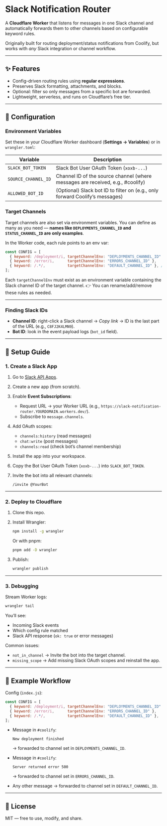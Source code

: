 # Slack Notification Router

A **Cloudflare Worker** that listens for messages in one Slack channel and automatically forwards them to other channels based on configurable keyword rules.

Originally built for routing deployment/status notifications from Coolify, but works with *any* Slack integration or channel workflow.

---

## ✨ Features

* Config-driven routing rules using **regular expressions**.
* Preserves Slack formatting, attachments, and blocks.
* Optional: filter so only messages from a specific bot are forwarded.
* Lightweight, serverless, and runs on Cloudflare’s free tier.

---

## 🔧 Configuration

### Environment Variables

Set these in your Cloudflare Worker dashboard (**Settings → Variables**) or in `wrangler.toml`:

| Variable            | Description                                                                    |
| ------------------- | ------------------------------------------------------------------------------ |
| `SLACK_BOT_TOKEN`   | Slack Bot User OAuth Token (`xoxb-...`)                                        |
| `SOURCE_CHANNEL_ID` | Channel ID of the source channel (where messages are received, e.g., #coolify) |
| `ALLOWED_BOT_ID`    | (Optional) Slack bot ID to filter on (e.g., only forward Coolify’s messages)   |

### Target Channels

Target channels are also set via environment variables.
You can define as many as you need — **names like `DEPLOYMENTS_CHANNEL_ID` and `STATUS_CHANNEL_ID` are only examples**.

In the Worker code, each rule points to an env var:

```js
const CONFIG = [
  { keyword: /deployment/i, targetChannelEnv: "DEPLOYMENTS_CHANNEL_ID" },
  { keyword: /error/i,      targetChannelEnv: "ERRORS_CHANNEL_ID" },
  { keyword: /.*/,          targetChannelEnv: "DEFAULT_CHANNEL_ID" }, // fallback
];
```

Each `targetChannelEnv` must exist as an environment variable containing the Slack channel ID of the target channel.
👉 You can rename/add/remove these rules as needed.

---

### Finding Slack IDs

* **Channel ID**: right-click a Slack channel → *Copy link* → ID is the last part of the URL (e.g., `C8FJ2K4LMN9`).
* **Bot ID**: look in the event payload logs (`bot_id` field).

---

## 🚀 Setup Guide

### 1. Create a Slack App

1. Go to [Slack API Apps](https://api.slack.com/apps).
2. Create a new app (from scratch).
3. Enable **Event Subscriptions**:

   * Request URL → your Worker URL (e.g., `https://slack-notification-router.YOURDOMAIN.workers.dev/`).
   * Subscribe to `message.channels`.
4. Add OAuth scopes:

   * `channels:history` (read messages)
   * `chat:write` (post messages)
   * `channels:read` (check bot’s channel membership)
5. Install the app into your workspace.
6. Copy the Bot User OAuth Token (`xoxb-...`) into `SLACK_BOT_TOKEN`.
7. Invite the bot into all relevant channels:

   ```
   /invite @YourBot
   ```

---

### 2. Deploy to Cloudflare

1. Clone this repo.
2. Install Wrangler:

   ```bash
   npm install -g wrangler
   ```

   Or with pnpm:

   ```bash
   pnpm add -D wrangler
   ```
3. Publish:

   ```bash
   wrangler publish
   ```

---

### 3. Debugging

Stream Worker logs:

```bash
wrangler tail
```

You’ll see:

* Incoming Slack events
* Which config rule matched
* Slack API response (`ok: true` or error messages)

Common issues:

* `not_in_channel` → Invite the bot into the target channel.
* `missing_scope` → Add missing Slack OAuth scopes and reinstall the app.

---

## 📝 Example Workflow

Config (`index.js`):

```js
const CONFIG = [
  { keyword: /deployment/i, targetChannelEnv: "DEPLOYMENTS_CHANNEL_ID" },
  { keyword: /error/i,      targetChannelEnv: "ERRORS_CHANNEL_ID" },
  { keyword: /.*/,          targetChannelEnv: "DEFAULT_CHANNEL_ID" },
];
```

* Message in `#coolify`:

  ```
  New deployment finished
  ```

  → forwarded to channel set in `DEPLOYMENTS_CHANNEL_ID`.

* Message in `#coolify`:

  ```
  Server returned error 500
  ```

  → forwarded to channel set in `ERRORS_CHANNEL_ID`.

* Any other message → forwarded to channel set in `DEFAULT_CHANNEL_ID`.

---

## 📜 License

MIT — free to use, modify, and share.

